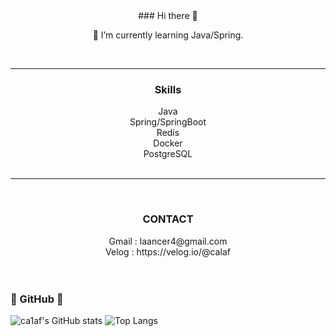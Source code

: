 <div align="center">
### Hi there 👋

🌱 I’m currently learning Java/Spring.
</div>
<br>

---

<h3 align= "center"> Skills </h3> 

<div align="center">
  Java <br>
  Spring/SpringBoot <br>
  Redis <br>
  Docker <br>
  PostgreSQL
  
</div>
<br>

---
<br>

<h3 align= "center"> CONTACT </h3>
<div align= "center">
Gmail : laancer4@gmail.com<br>
Velog : https://velog.io/@calaf
  </div>
<br><br>

<h3> 🥑 GitHub 🥑</h3>

![ca1af's GitHub stats](https://github-readme-stats.vercel.app/api?username=ca1af&show_icons=true&theme=dark)
![Top Langs](https://github-readme-stats.vercel.app/api/top-langs/?username=ca1af&layout=&theme=dark)

<!--
**ca1af/ca1af** is a ✨ _special_ ✨ repository because its `README.md` (this file) appears on your GitHub profile.

Here are some ideas to get you started:

- 🔭 I’m currently working on ...
- 🌱 I’m currently learning ...
- 👯 I’m looking to collaborate on ...
- 🤔 I’m looking for help with ...
- 💬 Ask me about ...
- 📫 How to reach me: ...
- 😄 Pronouns: ...
- ⚡ Fun fact: ...
-->

